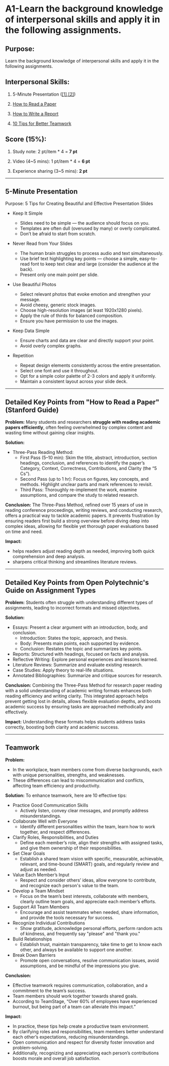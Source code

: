 # A1-Learn the background knowledge of interpersonal skills and apply it in the following assignments.

## Purpose:
Learn the background knowledge of interpersonal skills and apply it in the following assignments.

## Interpersonal Skills:
1. 5-Minute Presentation ([[1]](https://www.thebalancemoney.com/mastering-the-art-of-the-5-minute-presentation-2951697),[[2]](https://www.youtube.com/watch?v=YVgS_opYacQ))

2. [How to Read a Paper](https://web.stanford.edu/class/ee384m/Handouts/HowtoReadPaper.pdf)

3. [How to Write a Report](https://www.openpolytechnic.ac.nz/current-students/study-tips-and-techniques/assignments/assignment-types/)

4. [10 Tips for Better Teamwork](https://www.aces.edu/blog/topics/finance-career/10-tips-for-effective-teamwork-in-the-workplace/)

## Score (15%):
1. Study note: 2 pt/item * 4 = **7 pt**
 
2. Video (4~5 mins): 1 pt/item * 4 = **6 pt**

3. Experience sharing (3~5 mins): **2 pt**


---

## 5-Minute Presentation
Purpose: 5 Tips for Creating Beautiful and Effective Presentation Slides

- Keep It Simple

   - Slides need to be simple — the audience should focus on you.
   - Templates are often dull (overused by many) or overly complicated.
   - Don’t be afraid to start from scratch.

- Never Read from Your Slides
   - The human brain struggles to process audio and text simultaneously.
   - Use brief text highlighting key points — choose a simple, easy-to-read font to keep text clear and large (consider the audience at the back).
   - Present only one main point per slide.

- Use Beautiful Photos
   - Select relevant photos that evoke emotion and strengthen your message.
   - Avoid cheesy, generic stock images.
   - Choose high-resolution images (at least 1920x1280 pixels).
   - Apply the rule of thirds for balanced composition.
   - Ensure you have permission to use the images.

- Keep Data Simple

   - Ensure charts and data are clear and directly support your point.
   - Avoid overly complex graphs.

- Repetition

   - Repeat design elements consistently across the entire presentation.
   - Select one font and use it throughout.
   - Opt for a simple color palette of 2-3 colors and apply it uniformly.
   - Maintain a consistent layout across your slide deck.

---
## Detailed Key Points from "How to Read a Paper" (Stanford Guide)

**Problem:**
Many students and researchers **struggle with reading academic papers efficiently**, often feeling overwhelmed by complex content and wasting time without gaining clear insights.

**Solution:**
  - Three-Pass Reading Method:
    - First Pass (5–10 min): Skim the title, abstract, introduction, section headings, conclusion, and references to identify the paper’s Category, Context, Correctness, Contributions, and Clarity (the “5 Cs”).
    - Second Pass (up to 1 hr): Focus on figures, key concepts, and methods. Highlight unclear parts and mark references to revisit.
    - Third Pass: Thoroughly re-implement the work, examine assumptions, and compare the study to related research.

**Conclusion:**
The Three-Pass Method, refined over 15 years of use in reading conference proceedings, writing reviews, and conducting research, offers a practical way to tackle academic papers. It prevents frustration by ensuring readers first build a strong overview before diving deep into complex ideas, allowing for flexible yet thorough paper evaluations based on time and need.

**Impact:**
- helps readers adjust reading depth as needed, improving both quick comprehension and deep analysis.
- sharpens critical thinking and streamlines literature reviews.


---
## Detailed Key Points from Open Polytechnic's Guide on Assignment Types

**Problem:**
Students often struggle with understanding different types of assignments, leading to incorrect formats and missed objectives.

**Solution:**
- Essays: Present a clear argument with an introduction, body, and conclusion.
  - Introduction: States the topic, approach, and thesis.
  - Body: Presents main points, each supported by evidence.
  - Conclusion: Restates the topic and summarizes key points.
- Reports: Structured with headings, focused on facts and analysis.
- Reflective Writing: Explore personal experiences and lessons learned.
- Literature Reviews: Summarize and evaluate existing research.
- Case Studies: Apply theory to real-life situations.
- Annotated Bibliographies: Summarize and critique sources for research.

**Conclusion:**
Combining the Three-Pass Method for research paper reading with a solid understanding of academic writing formats enhances both reading efficiency and writing clarity. This integrated approach helps prevent getting lost in details, allows flexible evaluation depths, and boosts academic success by ensuring tasks are approached methodically and effectively.

**Impact:**
Understanding these formats helps students address tasks correctly, boosting both clarity and academic success.


---
## Teamwork

**Problem:**
  - In the workplace, team members come from diverse backgrounds, each with unique personalities, strengths, and weaknesses.
  - These differences can lead to miscommunication and conflicts, affecting team efficiency and productivity.

**Solution:** 
To enhance teamwork, here are 10 effective tips:
  - Practice Good Communication Skills
     - Actively listen, convey clear messages, and promptly address misunderstandings.
  - Collaborate Well with Everyone
     - Identify different personalities within the team, learn how to work together, and respect differences.
  - Clarify Roles, Responsibilities, and Duties
     - Define each member’s role, align their strengths with assigned tasks, and give them ownership of their responsibilities.
  - Set Clear Goals
     - Establish a shared team vision with specific, measurable, achievable, relevant, and time-bound (SMART) goals, and regularly review and adjust as needed.
  - Value Each Member’s Input
     - Respect and consider others’ ideas, allow everyone to contribute, and recognize each person's value to the team.
  - Develop a Team Mindset
     - Focus on the team’s best interests, collaborate with members, clearly outline team goals, and appreciate each member’s efforts.
  - Support All Team Members
     - Encourage and assist teammates when needed, share information, and provide the tools necessary for success.
  - Recognize Individual Contributions
     - Show gratitude, acknowledge personal efforts, perform random acts of kindness, and frequently say "please" and "thank you."
  - Build Relationships
     - Establish trust, maintain transparency, take time to get to know each other, and always be available to support one another.
  - Break Down Barriers
     - Promote open conversations, resolve communication issues, avoid assumptions, and be mindful of the impressions you give.
     
**Conclusion:**
  - Effective teamwork requires communication, collaboration, and a commitment to the team’s success.
  - Team members should work together towards shared goals.
  - According to TeamStage, “Over 60% of employees have experienced burnout, but being part of a team can alleviate this impact.”

**Impact:**
  - In practice, these tips help create a productive team environment.
  - By clarifying roles and responsibilities, team members better understand each other’s expectations, reducing misunderstandings.
  - Open communication and respect for diversity foster innovation and problem-solving.
  - Additionally, recognizing and appreciating each person’s contributions boosts morale and overall job satisfaction.


